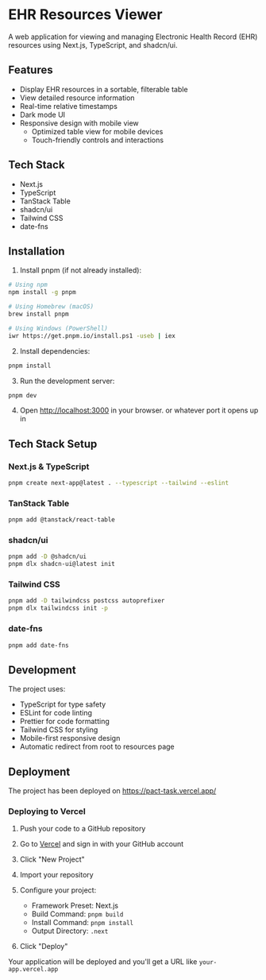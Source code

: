 # EHR Resources Viewer

A web application for viewing and managing Electronic Health Record (EHR) resources using Next.js, TypeScript, and shadcn/ui.

## Features

- Display EHR resources in a sortable, filterable table
- View detailed resource information
- Real-time relative timestamps
- Dark mode UI
- Responsive design with mobile view
  - Optimized table view for mobile devices
  - Touch-friendly controls and interactions

## Tech Stack

- Next.js
- TypeScript
- TanStack Table
- shadcn/ui
- Tailwind CSS
- date-fns

## Installation

1. Install pnpm (if not already installed):
```bash
# Using npm
npm install -g pnpm

# Using Homebrew (macOS)
brew install pnpm

# Using Windows (PowerShell)
iwr https://get.pnpm.io/install.ps1 -useb | iex
```

2. Install dependencies:
```bash
pnpm install
```

3. Run the development server:
```bash
pnpm dev
```

4. Open [http://localhost:3000](http://localhost:3000) in your browser. or whatever port it opens up in

## Tech Stack Setup

### Next.js & TypeScript
```bash
pnpm create next-app@latest . --typescript --tailwind --eslint
```

### TanStack Table
```bash
pnpm add @tanstack/react-table
```

### shadcn/ui
```bash
pnpm add -D @shadcn/ui
pnpm dlx shadcn-ui@latest init
```

### Tailwind CSS
```bash
pnpm add -D tailwindcss postcss autoprefixer
pnpm dlx tailwindcss init -p
```

### date-fns
```bash
pnpm add date-fns
```

## Development

The project uses:
- TypeScript for type safety
- ESLint for code linting
- Prettier for code formatting
- Tailwind CSS for styling
- Mobile-first responsive design
- Automatic redirect from root to resources page

## Deployment
The project has been deployed on https://pact-task.vercel.app/

### Deploying to Vercel

1. Push your code to a GitHub repository

2. Go to [Vercel](https://vercel.com) and sign in with your GitHub account

3. Click "New Project"

4. Import your repository

5. Configure your project:
   - Framework Preset: Next.js
   - Build Command: `pnpm build`
   - Install Command: `pnpm install`
   - Output Directory: `.next`


6. Click "Deploy"

Your application will be deployed and you'll get a URL like `your-app.vercel.app`


